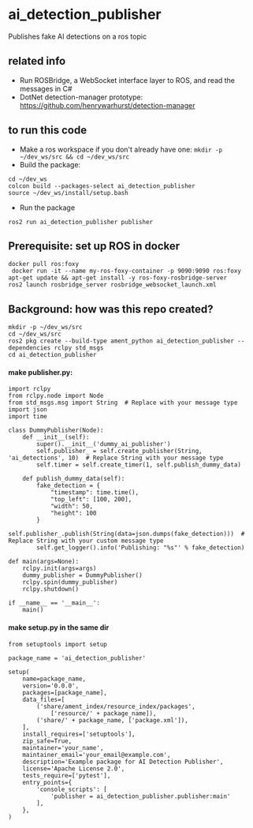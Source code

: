 # ai_detection_publisher

Publishes fake AI detections on a ros topic

## related info

- Run ROSBridge, a WebSocket interface layer to ROS, and read the messages in C#
- DotNet detection-manager prototype: https://github.com/henrywarhurst/detection-manager

## to run this code

- Make a ros workspace if you don't already have one: `mkdir -p ~/dev_ws/src && cd ~/dev_ws/src`
- Build the package:
```
cd ~/dev_ws
colcon build --packages-select ai_detection_publisher
source ~/dev_ws/install/setup.bash
```

- Run the package
```
ros2 run ai_detection_publisher publisher
```

## Prerequisite: set up ROS in docker

```
docker pull ros:foxy
 docker run -it --name my-ros-foxy-container -p 9090:9090 ros:foxy 
apt-get update && apt-get install -y ros-foxy-rosbridge-server
ros2 launch rosbridge_server rosbridge_websocket_launch.xml
```

## Background: how was this repo created?

```
mkdir -p ~/dev_ws/src
cd ~/dev_ws/src
ros2 pkg create --build-type ament_python ai_detection_publisher --dependencies rclpy std_msgs
cd ai_detection_publisher
```

#### make publisher.py:

```
import rclpy
from rclpy.node import Node
from std_msgs.msg import String  # Replace with your message type
import json
import time

class DummyPublisher(Node):
    def __init__(self):
        super().__init__('dummy_ai_publisher')
        self.publisher_ = self.create_publisher(String, 'ai_detections', 10)  # Replace String with your message type
        self.timer = self.create_timer(1, self.publish_dummy_data)

    def publish_dummy_data(self):
        fake_detection = {
            "timestamp": time.time(),
            "top_left": [100, 200],
            "width": 50,
            "height": 100
        }
        self.publisher_.publish(String(data=json.dumps(fake_detection)))  # Replace String with your custom message type
        self.get_logger().info('Publishing: "%s"' % fake_detection)

def main(args=None):
    rclpy.init(args=args)
    dummy_publisher = DummyPublisher()
    rclpy.spin(dummy_publisher)
    rclpy.shutdown()

if __name__ == '__main__':
    main()
```

#### make setup.py in the same dir

```
from setuptools import setup

package_name = 'ai_detection_publisher'

setup(
    name=package_name,
    version='0.0.0',
    packages=[package_name],
    data_files=[
        ('share/ament_index/resource_index/packages',
            ['resource/' + package_name]),
        ('share/' + package_name, ['package.xml']),
    ],
    install_requires=['setuptools'],
    zip_safe=True,
    maintainer='your_name',
    maintainer_email='your_email@example.com',
    description='Example package for AI Detection Publisher',
    license='Apache License 2.0',
    tests_require=['pytest'],
    entry_points={
        'console_scripts': [
            'publisher = ai_detection_publisher.publisher:main'
        ],
    },
)
```

